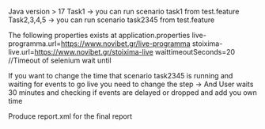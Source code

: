 Java version > 17
Task1 -> you can run scenario task1 from test.feature
Task2,3,4,5 -> you can run scenario task2345 from test.feature

The following properties exists at application.properties
live-programma.url=https://www.novibet.gr/live-programma 
stoixima-live.url=https://www.novibet.gr/stoixima-live
waittimeoutSeconds=20 //Timeout of selenium wait until



If you want to change the time that scenario task2345 is running and waiting for events to go live you need to change the step
-> And User waits 30 minutes and checking if events are delayed or dropped
and add you own time 

Produce report.xml for the final report 